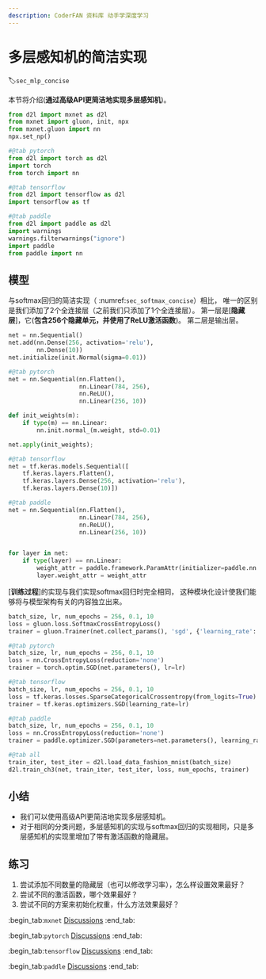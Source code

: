 ```yaml
---
description: CoderFAN 资料库 动手学深度学习
---
```


# 多层感知机的简洁实现
:label:`sec_mlp_concise`

本节将介绍(**通过高级API更简洁地实现多层感知机**)。

```python
from d2l import mxnet as d2l
from mxnet import gluon, init, npx
from mxnet.gluon import nn
npx.set_np()
```

```python
#@tab pytorch
from d2l import torch as d2l
import torch
from torch import nn
```

```python
#@tab tensorflow
from d2l import tensorflow as d2l
import tensorflow as tf
```

```python
#@tab paddle
from d2l import paddle as d2l
import warnings
warnings.filterwarnings("ignore")
import paddle
from paddle import nn
```

## 模型

与softmax回归的简洁实现（ :numref:`sec_softmax_concise`）相比，
唯一的区别是我们添加了2个全连接层（之前我们只添加了1个全连接层）。
第一层是[**隐藏层**]，它(**包含256个隐藏单元，并使用了ReLU激活函数**)。
第二层是输出层。

```python
net = nn.Sequential()
net.add(nn.Dense(256, activation='relu'),
        nn.Dense(10))
net.initialize(init.Normal(sigma=0.01))
```

```python
#@tab pytorch
net = nn.Sequential(nn.Flatten(),
                    nn.Linear(784, 256),
                    nn.ReLU(),
                    nn.Linear(256, 10))

def init_weights(m):
    if type(m) == nn.Linear:
        nn.init.normal_(m.weight, std=0.01)

net.apply(init_weights);
```

```python
#@tab tensorflow
net = tf.keras.models.Sequential([
    tf.keras.layers.Flatten(),
    tf.keras.layers.Dense(256, activation='relu'),
    tf.keras.layers.Dense(10)])
```

```python
#@tab paddle
net = nn.Sequential(nn.Flatten(),
                    nn.Linear(784, 256),
                    nn.ReLU(),
                    nn.Linear(256, 10))


for layer in net:
    if type(layer) == nn.Linear:
        weight_attr = paddle.framework.ParamAttr(initializer=paddle.nn.initializer.Normal(mean=0.0, std=0.01))
        layer.weight_attr = weight_attr
```

[**训练过程**]的实现与我们实现softmax回归时完全相同，
这种模块化设计使我们能够将与模型架构有关的内容独立出来。

```python
batch_size, lr, num_epochs = 256, 0.1, 10
loss = gluon.loss.SoftmaxCrossEntropyLoss()
trainer = gluon.Trainer(net.collect_params(), 'sgd', {'learning_rate': lr})
```

```python
#@tab pytorch
batch_size, lr, num_epochs = 256, 0.1, 10
loss = nn.CrossEntropyLoss(reduction='none')
trainer = torch.optim.SGD(net.parameters(), lr=lr)
```

```python
#@tab tensorflow
batch_size, lr, num_epochs = 256, 0.1, 10
loss = tf.keras.losses.SparseCategoricalCrossentropy(from_logits=True)
trainer = tf.keras.optimizers.SGD(learning_rate=lr)
```

```python
#@tab paddle
batch_size, lr, num_epochs = 256, 0.1, 10
loss = nn.CrossEntropyLoss(reduction='none')
trainer = paddle.optimizer.SGD(parameters=net.parameters(), learning_rate=lr)
```

```python
#@tab all
train_iter, test_iter = d2l.load_data_fashion_mnist(batch_size)
d2l.train_ch3(net, train_iter, test_iter, loss, num_epochs, trainer)
```

## 小结

* 我们可以使用高级API更简洁地实现多层感知机。
* 对于相同的分类问题，多层感知机的实现与softmax回归的实现相同，只是多层感知机的实现里增加了带有激活函数的隐藏层。

## 练习

1. 尝试添加不同数量的隐藏层（也可以修改学习率），怎么样设置效果最好？
1. 尝试不同的激活函数，哪个效果最好？
1. 尝试不同的方案来初始化权重，什么方法效果最好？

:begin_tab:`mxnet`
[Discussions](https://discuss.d2l.ai/t/1803)
:end_tab:

:begin_tab:`pytorch`
[Discussions](https://discuss.d2l.ai/t/1802)
:end_tab:

:begin_tab:`tensorflow`
[Discussions](https://discuss.d2l.ai/t/1801)
:end_tab:

:begin_tab:`paddle`
[Discussions](https://discuss.d2l.ai/t/11770)
:end_tab:
